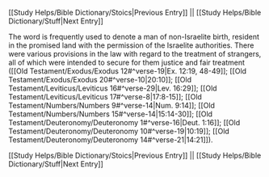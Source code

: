 [[Study Helps/Bible Dictionary/Stoics|Previous Entry]]  ||  [[Study Helps/Bible Dictionary/Stuff|Next Entry]]

 The word is frequently used to denote a man of non-Israelite birth, resident in the promised land with the permission of the Israelite authorities. There were various provisions in the law with regard to the treatment of strangers, all of which were intended to secure for them justice and fair treatment ([[Old Testament/Exodus/Exodus 12#^verse-19|Ex. 12:19, 48-49]]; [[Old Testament/Exodus/Exodus 20#^verse-10|20:10]]; [[Old Testament/Leviticus/Leviticus 16#^verse-29|Lev. 16:29]]; [[Old Testament/Leviticus/Leviticus 17#^verse-8|17:8-15]]; [[Old Testament/Numbers/Numbers 9#^verse-14|Num. 9:14]]; [[Old Testament/Numbers/Numbers 15#^verse-14|15:14-30]]; [[Old Testament/Deuteronomy/Deuteronomy 1#^verse-16|Deut. 1:16]]; [[Old Testament/Deuteronomy/Deuteronomy 10#^verse-19|10:19]]; [[Old Testament/Deuteronomy/Deuteronomy 14#^verse-21|14:21]]).

[[Study Helps/Bible Dictionary/Stoics|Previous Entry]]  ||  [[Study Helps/Bible Dictionary/Stuff|Next Entry]]